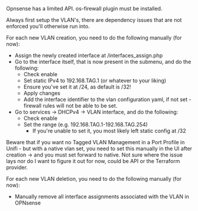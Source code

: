 Opnsense has a limited API. os-firewall plugin must be installed.

Always first setup the VLAN's, there are dependency issues that are not enforced you'll otherwise run into.

For each new VLAN creation, you need to do the following manually (for now):

* Assign the newly created interface at /interfaces_assign.php
* Go to the interface itself, that is now present in the submenu, and do the following:
  * Check enable
  * Set static IPv4 to 192.168.TAG.1 (or whatever to your liking)
  * Ensure you've set it at /24, as default is /32!
  * Apply changes
  * Add the interface identifier to the vlan configuration yaml, if not set - firewall rules will not be able to be set.
* Go to services -> DHCPv4 -> VLAN interface, and do the following:
  * Check enable
  * Set the range (e.g. 192.168.TAG.1-192.168.TAG.254)
    * If you're unable to set it, you most likely left static config at /32

Beware that if you want no Tagged VLAN Management in a Port Profile in Unifi - but with a native vlan set, you need to set this manually in the UI after creation -> and you must set forward to native. Not sure where the issue lays nor do I want to figure it out for now, could be API or the Terraform provider.

For each new VLAN deletion, you need to do the following manually (for now):

* Manually remove all interface assignments associated with the VLAN in OPNsense